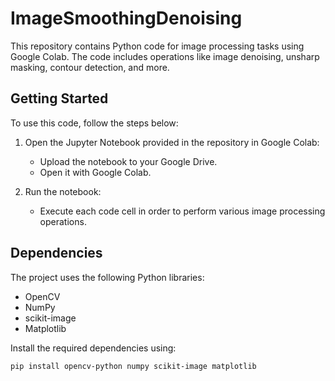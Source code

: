 # ImageSmoothingDenoising

This repository contains Python code for image processing tasks using Google Colab. The code includes operations like image denoising, unsharp masking, contour detection, and more.

## Getting Started

To use this code, follow the steps below:

1. Open the Jupyter Notebook provided in the repository in Google Colab:

    - Upload the notebook to your Google Drive.
    - Open it with Google Colab.

2. Run the notebook:

    - Execute each code cell in order to perform various image processing operations.

## Dependencies

The project uses the following Python libraries:

- OpenCV
- NumPy
- scikit-image
- Matplotlib

Install the required dependencies using:

```bash
pip install opencv-python numpy scikit-image matplotlib
